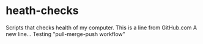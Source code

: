 # heath-checks
Scripts that checks health of my computer.
This is a line from GitHub.com
A new line...
Testing "pull-merge-push workflow"
